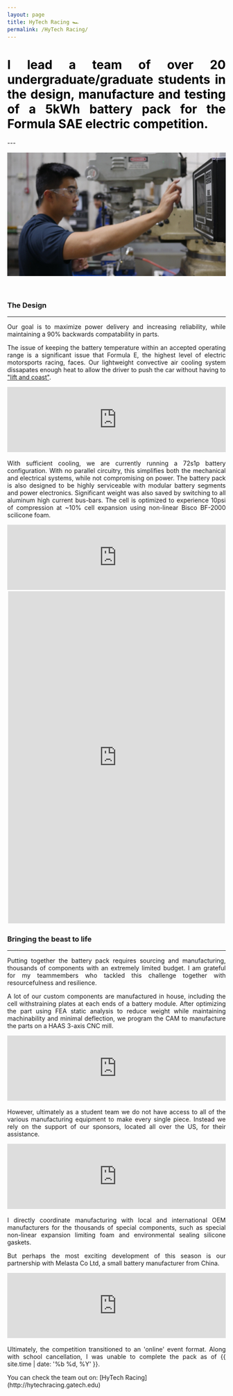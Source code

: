 ```yaml
---
layout: page
title: HyTech Racing 🏎
permalink: /HyTech Racing/
---
```

<h1 style="color: #5e9ca0; text-align: justify;"><span style="color: #000000;">
  I lead a team of over 20 undergraduate/graduate students in the design, manufacture and testing of a 5kWh battery pack
  for the Formula SAE electric competition.
</span></h1>
---

<p align="center">
  <img width="auto" height="auto" src="/assets/photo30.JPG">
</p>

<br />


### The Design
---
<div align="justify">
Our goal is to maximize power delivery and increasing reliability, while maintaining a 90% backwards compatability in parts.

The issue of keeping the battery temperature within an accepted operating range is a significant issue that Formula E, the highest level of electric motorsports racing, faces.
Our lightweight convective air cooling system dissapates enough heat to allow the driver to push the car without having to <a href="https://www.formula1.com/en/latest/article.a-beginners-guide-to-f1-slang.1Pg6tvGZ2y7u4KAnc8WXGl.html">"lift and coast"</a>.
<br />


<iframe src="https://masteranson.github.io/jekyll-slideshow/slides/my-pics4.html" width="100%" scrolling="no" style="border: none;" onload="resizeIframe(this)"></iframe>


With sufficient cooling, we are currently running a 72s1p battery configuration. With no parallel circuitry, this simplifies both the mechanical and electrical systems,
while not compromising on power. The battery pack is also designed to be highly serviceable with modular battery segments and power electronics. Significant weight was also saved by switching to
all aluminum high current bus-bars. The cell is optimized to experience 10psi of compression at ~10% cell expansion using non-linear Bisco BF-2000 scilicone foam.
</div>

<iframe src="https://masteranson.github.io/jekyll-slideshow/slides/my-pics5.html" width="100%" scrolling="no" style="border: none;" onload="resizeIframe(this)"></iframe>


<center>
  <iframe src="https://www.facebook.com/plugins/post.php?href=https%3A%2F%2Fwww.facebook.com%2FHyTechRacing%2Fposts%2F2506645326071881&width=500"
width="500" height="764" style="border:none;overflow:hidden" scrolling="no" frameborder="0" allowTransparency="true" allow="encrypted-media"></iframe>
</center>



### Bringing the beast to life
---
<div align="justify">
Putting together the battery pack requires sourcing and manufacturing, thousands of components with an extremely limited budget.
 I am grateful for my teammembers who tackled this challenge together with resourcefulness and resilience.

<br />

A lot of our custom components are manufactured in house, including the cell withstraining plates at each ends of a battery module. After optimizing the part using FEA static analysis
 to reduce weight while maintaining machinability and minimal deflection, we program the CAM to manufacture the parts on a HAAS 3-axis CNC mill. <br />
<iframe src="https://masteranson.github.io/jekyll-slideshow/slides/my-pics6.html" width="100%" scrolling="no" style="border: none;" onload="resizeIframe(this)"></iframe>

However, ultimately as a student team we do not have access to all of the various manufacturing equipment to make every single piece. Instead we rely on the support of our sponsors, located
all over the US, for their assistance. <br />
<iframe src="https://masteranson.github.io/jekyll-slideshow/slides/my-pics2.html" width="100%" scrolling="no" style="border: none;" onload="resizeIframe(this)"></iframe>

<br />

I directly coordinate manufacturing with
local and international OEM manufacturers for the thousands of special components,
such as special non-linear expansion limiting foam and environmental sealing silicone gaskets.<br />


But perhaps the most exciting development of this season is our partnership with Melasta Co Ltd, a small battery manufacturer from China.<br />
<iframe src="https://masteranson.github.io/jekyll-slideshow/slides/my-pics1.html" width="100%" scrolling="no" style="border: none;" onload="resizeIframe(this)"></iframe>

<br />

Ultimately, the competition transitioned to an 'online' event format. Along with school cancellation, I was unable to complete the pack as of {{ site.time | date: '%b %d, %Y' }}. <br />
</div>
You can check the team out on: [HyTech Racing](http://hytechracing.gatech.edu)
